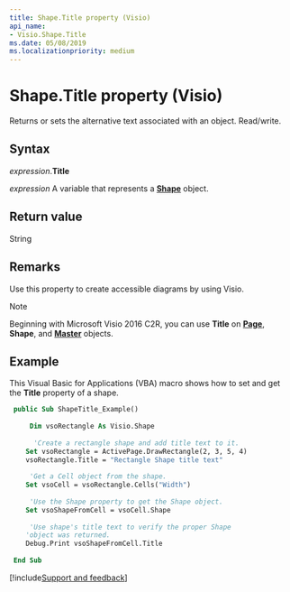 ```yaml
---
title: Shape.Title property (Visio)
api_name:
- Visio.Shape.Title
ms.date: 05/08/2019
ms.localizationpriority: medium
---
```


# Shape.Title property (Visio)

Returns or sets the alternative text associated with an object. Read/write.

## Syntax

_expression_.**Title**

_expression_ A variable that represents a **[Shape](visio.shape.md)** object.

## Return value

String

## Remarks

Use this property to create accessible diagrams by using Visio.

> [!NOTE] 
> Beginning with Microsoft Visio 2016 C2R, you can use **Title** on **[Page](visio.page.md)**, **Shape**, and **[Master](visio.master.md)** objects. 

## Example

This Visual Basic for Applications (VBA) macro shows how to set and get the **Title** property of a shape.

```vb
 public Sub ShapeTitle_Example()  
 
     Dim vsoRectangle As Visio.Shape  
     
      'Create a rectangle shape and add title text to it. 
    Set vsoRectangle = ActivePage.DrawRectangle(2, 3, 5, 4)   
    vsoRectangle.Title = "Rectangle Shape title text"  
   
     'Get a Cell object from the shape. 
    Set vsoCell = vsoRectangle.Cells("Width")  
  
     'Use the Shape property to get the Shape object. 
    Set vsoShapeFromCell = vsoCell.Shape  
 
     'Use shape's title text to verify the proper Shape 
    'object was returned.  
    Debug.Print vsoShapeFromCell.Title
 
 End Sub
```


[!include[Support and feedback](~/includes/feedback-boilerplate.md)]